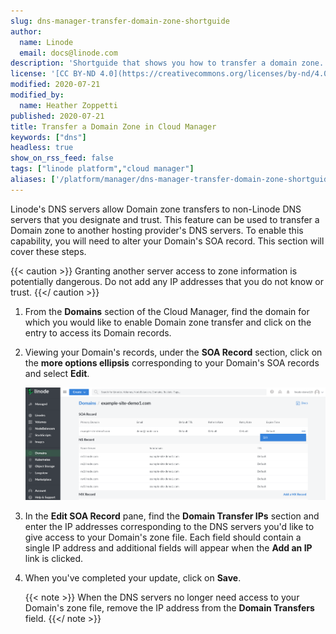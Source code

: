 ```yaml
---
slug: dns-manager-transfer-domain-zone-shortguide
author:
  name: Linode
  email: docs@linode.com
description: 'Shortguide that shows you how to transfer a domain zone.'
license: '[CC BY-ND 4.0](https://creativecommons.org/licenses/by-nd/4.0)'
modified: 2020-07-21
modified_by:
  name: Heather Zoppetti
published: 2020-07-21
title: Transfer a Domain Zone in Cloud Manager
keywords: ["dns"]
headless: true
show_on_rss_feed: false
tags: ["linode platform","cloud manager"]
aliases: ['/platform/manager/dns-manager-transfer-domain-zone-shortguide/']
---
```


Linode's DNS servers allow Domain zone transfers to non-Linode DNS servers that you designate and trust. This feature can be used to transfer a Domain zone to another hosting provider's DNS servers. To enable this capability, you will need to alter your Domain's SOA record. This section will cover these steps.

  {{< caution >}}
Granting another server access to zone information is potentially dangerous. Do not add any IP addresses that you do not know or trust.
  {{</ caution >}}

1. From the **Domains** section of the Cloud Manager, find the domain for which you would like to enable Domain zone transfer and click on the entry to access its Domain records.

1. Viewing your Domain's records, under the **SOA Record** section, click on the **more options ellipsis** corresponding to your Domain's SOA records and select **Edit**.

    ![Edit SOA records](edit-soa-record.png "Edit SOA records")

1. In the **Edit SOA Record** pane, find the **Domain Transfer IPs** section and enter the IP addresses corresponding to the DNS servers you'd like to give access to your Domain's zone file. Each field should contain a single IP address and additional fields will appear when the **Add an IP** link is clicked.

1. When you've completed your update, click on **Save**.

    {{< note >}}
When the DNS servers no longer need access to your Domain's zone file, remove the IP address from the **Domain Transfers** field.
    {{</ note >}}
